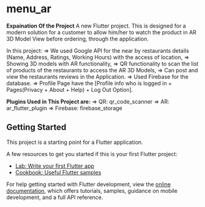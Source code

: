# menu_ar

**Expaination Of the Project**
A new Flutter project. This is designed for a modern solution for a customer to allow him/her to watch the product in AR 3D Model View before ordering, through the application.

In this project: 
 => We used Google API for the near by restaurants details (Name, Address, Ratings, Working Hours) with the access of location, 
 => Showing 3D models with AR functionality, 
 => QR functionality to scan the list of products of the restaurants to access the AR 3D Models, 
 => Can post and view the restaurants reviews in the Application.
 => Used Firebase for the database.
 => Profile Page have the [Profile info who is logged in + Pages(Privacy + About + Help) + Log Out Option].
 
**Plugins Used in This Project are:**
  => QR: qr_code_scanner
  => AR: ar_flutter_plugin
  => Firebase: firebase_storage
 
## Getting Started

This project is a starting point for a Flutter application.

A few resources to get you started if this is your first Flutter project:

- [Lab: Write your first Flutter app](https://docs.flutter.dev/get-started/codelab)
- [Cookbook: Useful Flutter samples](https://docs.flutter.dev/cookbook)

For help getting started with Flutter development, view the
[online documentation](https://docs.flutter.dev/), which offers tutorials,
samples, guidance on mobile development, and a full API reference.
